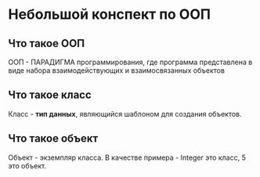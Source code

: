 # Небольшой конспект по ООП

## Что такое ООП
ООП - ПАРАДИГМА программирования, где программа представлена в виде набора взаимодействующих и взаимосвязанных объектов

## Что такое класс
Класс - **тип данных**, являющийся шаблоном для создания объектов.

## Что такое объект
Объект - экземпляр класса. В качестве примера - Integer это класс, 5 это объект. 

